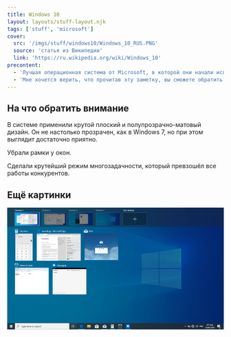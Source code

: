 ```yaml
---
title: Windows 10
layout: layouts/stuff-layout.njk
tags: ['stuff', 'microsoft']
cover: 
  src: '/imgs/stuff/windows10/Windows_10_RUS.PNG'
  source: 'статья из Википедии'
  link: 'https://ru.wikipedia.org/wiki/Windows_10'
precontent: 
  - 'Лучшая операционная система от Microsoft, в которой они начали использовать самые крутые наработки из работ конкурентов.'
  - 'Мне хочется верить, что прочитав эту заметку, вы сможете обратить внимание на самые крутые штуки, на которые вы не обращаете внимание в обычной жизни.' 
---
```

## На что обратить внимание

В системе применили крутой плоский и полупрозрачно-матовый дизайн. Он не настолько прозрачен, как в Windows 7, но при этом выглядит достаточно приятно.

Убрали рамки у окон.

Сделали крутейший режим многозадачности, который превзошёл все работы конкурентов.

## Ещё картинки

![Режим многозадачности](/imgs/stuff/windows10/Task_View_Windows_10_RUS.png)